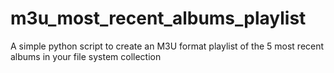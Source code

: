 # m3u_most_recent_albums_playlist
A simple python script to create an M3U format playlist of the 5 most recent albums in your file system collection
